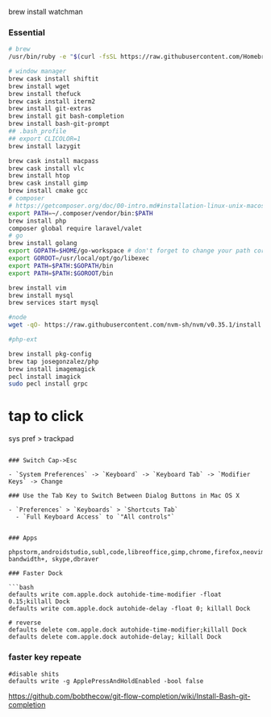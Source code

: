 brew install watchman

### Essential

```bash
# brew
/usr/bin/ruby -e "$(curl -fsSL https://raw.githubusercontent.com/Homebrew/install/master/install)"

# window manager
brew cask install shiftit
brew install wget
brew install thefuck
brew cask install iterm2
brew install git-extras
brew install git bash-completion
brew install bash-git-prompt
## .bash_profile
## export CLICOLOR=1
brew install lazygit

brew cask install macpass
brew cask install vlc
brew install htop
brew cask install gimp
brew install cmake gcc
# composer
# https://getcomposer.org/doc/00-intro.md#installation-linux-unix-macos
export PATH=~/.composer/vendor/bin:$PATH
brew install php
composer global require laravel/valet
# go
brew install golang
export GOPATH=$HOME/go-workspace # don't forget to change your path correctly!
export GOROOT=/usr/local/opt/go/libexec
export PATH=$PATH:$GOPATH/bin
export PATH=$PATH:$GOROOT/bin

brew install vim
brew install mysql
brew services start mysql

#node
wget -qO- https://raw.githubusercontent.com/nvm-sh/nvm/v0.35.1/install.sh | bash

#php-ext

brew install pkg-config
brew tap josegonzalez/php
brew install imagemagick
pecl install imagick
sudo pecl install grpc

```
# tap to click
sys pref > trackpad 


```

### Switch Cap->Esc

- `System Preferences` -> `Keyboard` -> `Keyboard Tab` -> `Modifier Keys` -> Change

### Use the Tab Key to Switch Between Dialog Buttons in Mac OS X

- `Preferences` > `Keyboards` > `Shortcuts Tab` 
  - `Full Keyboard Access` to `"All controls"`


### Apps

phpstorm,androidstudio,subl,code,libreoffice,gimp,chrome,firefox,neovim,gitkraken
bandwidth+, skype,dbraver

### Faster Dock

```bash
defaults write com.apple.dock autohide-time-modifier -float 0.15;killall Dock
defaults write com.apple.dock autohide-delay -float 0; killall Dock

# reverse
defaults delete com.apple.dock autohide-time-modifier;killall Dock
defaults delete com.apple.dock autohide-delay; killall Dock
```

### faster key repeate

```
#disable shits
defaults write -g ApplePressAndHoldEnabled -bool false
```


https://github.com/bobthecow/git-flow-completion/wiki/Install-Bash-git-completion
